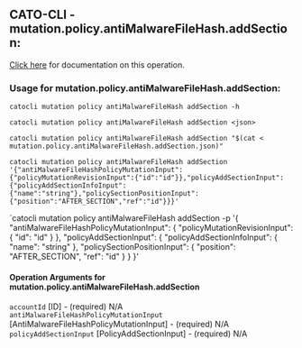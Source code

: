 
## CATO-CLI - mutation.policy.antiMalwareFileHash.addSection:
[Click here](https://api.catonetworks.com/documentation/#mutation-mutation.policy.antiMalwareFileHash.addSection) for documentation on this operation.

### Usage for mutation.policy.antiMalwareFileHash.addSection:

`catocli mutation policy antiMalwareFileHash addSection -h`

`catocli mutation policy antiMalwareFileHash addSection <json>`

`catocli mutation policy antiMalwareFileHash addSection "$(cat < mutation.policy.antiMalwareFileHash.addSection.json)"`

`catocli mutation policy antiMalwareFileHash addSection '{"antiMalwareFileHashPolicyMutationInput":{"policyMutationRevisionInput":{"id":"id"}},"policyAddSectionInput":{"policyAddSectionInfoInput":{"name":"string"},"policySectionPositionInput":{"position":"AFTER_SECTION","ref":"id"}}}'`

`catocli mutation policy antiMalwareFileHash addSection -p '{
    "antiMalwareFileHashPolicyMutationInput": {
        "policyMutationRevisionInput": {
            "id": "id"
        }
    },
    "policyAddSectionInput": {
        "policyAddSectionInfoInput": {
            "name": "string"
        },
        "policySectionPositionInput": {
            "position": "AFTER_SECTION",
            "ref": "id"
        }
    }
}'


#### Operation Arguments for mutation.policy.antiMalwareFileHash.addSection ####

`accountId` [ID] - (required) N/A    
`antiMalwareFileHashPolicyMutationInput` [AntiMalwareFileHashPolicyMutationInput] - (required) N/A    
`policyAddSectionInput` [PolicyAddSectionInput] - (required) N/A    
